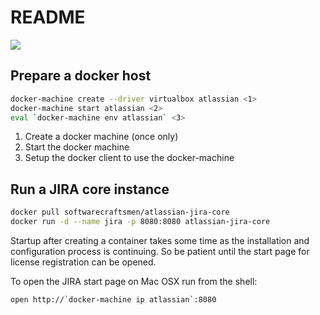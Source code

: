 # README

[![](https://badge.imagelayers.io/softwarecraftsmen/atlassian-jira-core:latest.svg)](https://imagelayers.io/?images=softwarecraftsmen/atlassian-jira-core:latest)


## Prepare a docker host

```sh
docker-machine create --driver virtualbox atlassian <1>
docker-machine start atlassian <2>
eval `docker-machine env atlassian` <3>
```

1. Create a docker machine (once only)
2. Start the docker machine
3. Setup the docker client to use the docker-machine

## Run a JIRA core instance

```sh
docker pull softwarecraftsmen/atlassian-jira-core
docker run -d --name jira -p 8080:8080 atlassian-jira-core
```

Startup after creating a container takes some time as the installation and configuration process is continuing.
So be patient until the start page for license registration can be opened.

To open the JIRA start page on Mac OSX run from the shell:
```
open http://`docker-machine ip atlassian`:8080
```
